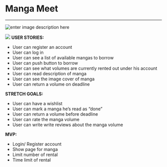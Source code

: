 # Manga Meet
----------

![enter image description here](https://github.com/codedoll/manga-meet/blob/master/Screen%20Shot%202016-07-11%20at%202.34.33%20PM.png?raw=true)

![](https://github.com/codedoll/manga-meet/blob/master/userstories.png)
**USER STORIES:**
- User can register an account 
- User can log in 
- User can see a list of available mangas to borrow
- User can push button to borrow
- User can see what volumes are currently rented out under his account
- User can read description of manga
- User can see the image cover of manga
- User can return a volume on deadline

**STRETCH GOALS:** 
- User can have a wishlist
- User can mark a manga he’s read as “done” 
- User can return a volume before deadline 
- User can rate the manga volume
- User can write write reviews about the manga volume

**MVP:**
- Login/ Register account 
- Show page for manga
- Limit number of rental
- Time limit of rental 
